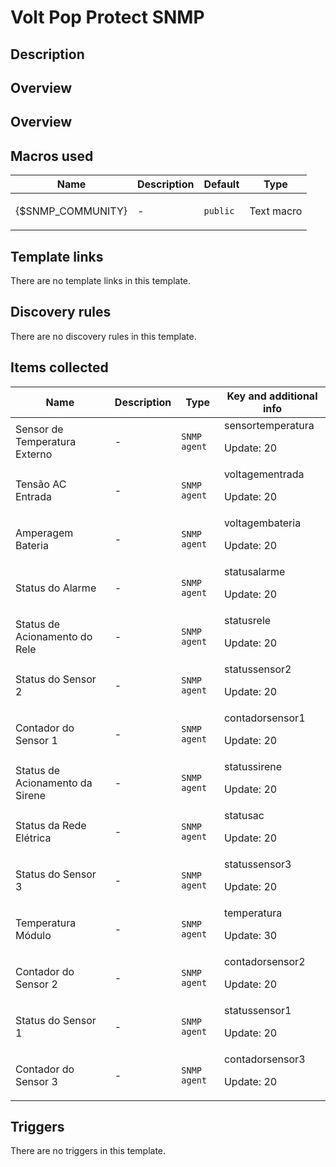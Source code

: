 # Volt Pop Protect SNMP

## Description

## Overview 

## Overview

 

## Macros used

|Name|Description|Default|Type|
|----|-----------|-------|----|
|{$SNMP_COMMUNITY}|<p>-</p>|`public`|Text macro|
## Template links

There are no template links in this template.

## Discovery rules

There are no discovery rules in this template.

## Items collected

|Name|Description|Type|Key and additional info|
|----|-----------|----|----|
|Sensor de Temperatura Externo|<p>-</p>|`SNMP agent`|sensortemperatura<p>Update: 20</p>|
|Tensão AC Entrada|<p>-</p>|`SNMP agent`|voltagementrada<p>Update: 20</p>|
|Amperagem Bateria|<p>-</p>|`SNMP agent`|voltagembateria<p>Update: 20</p>|
|Status do Alarme|<p>-</p>|`SNMP agent`|statusalarme<p>Update: 20</p>|
|Status de Acionamento do Rele|<p>-</p>|`SNMP agent`|statusrele<p>Update: 20</p>|
|Status do Sensor 2|<p>-</p>|`SNMP agent`|statussensor2<p>Update: 20</p>|
|Contador do Sensor 1|<p>-</p>|`SNMP agent`|contadorsensor1<p>Update: 20</p>|
|Status de Acionamento da Sirene|<p>-</p>|`SNMP agent`|statussirene<p>Update: 20</p>|
|Status da Rede Elétrica|<p>-</p>|`SNMP agent`|statusac<p>Update: 20</p>|
|Status do Sensor 3|<p>-</p>|`SNMP agent`|statussensor3<p>Update: 20</p>|
|Temperatura Módulo|<p>-</p>|`SNMP agent`|temperatura<p>Update: 30</p>|
|Contador do Sensor 2|<p>-</p>|`SNMP agent`|contadorsensor2<p>Update: 20</p>|
|Status do Sensor 1|<p>-</p>|`SNMP agent`|statussensor1<p>Update: 20</p>|
|Contador do Sensor 3|<p>-</p>|`SNMP agent`|contadorsensor3<p>Update: 20</p>|
## Triggers

There are no triggers in this template.

